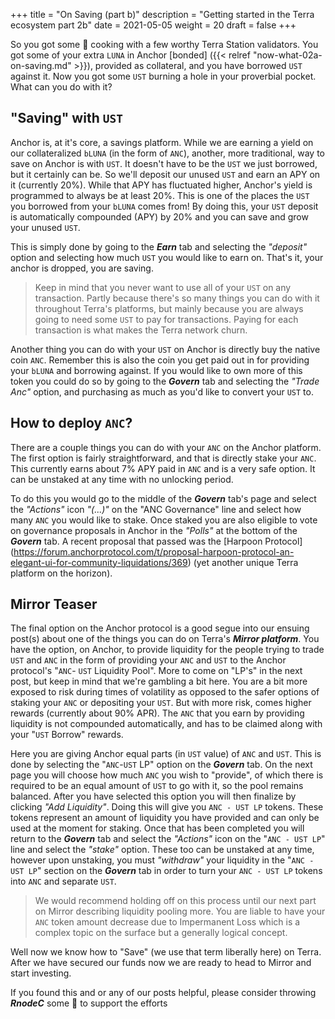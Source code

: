 +++ 
title = "On Saving (part b)" 
description = "Getting started in the Terra ecosystem part 2b" 
date = 2021-05-05
weight = 20 
draft = false 
+++

So you got some 🥩 cooking with a few worthy Terra Station validators. You got some of your extra `LUNA` in Anchor [bonded] ({{< relref "now-what-02a-on-saving.md" >}}), provided as collateral, and you have borrowed `UST` against it.  Now you got some `UST` burning a hole in your proverbial pocket.  What can you do with it?

## "Saving" with `UST`

Anchor is, at it's core, a savings platform.  While we are earning a yield on our collateralized `bLUNA` (in the form of `ANC`), another, more traditional, way to save on Anchor is with `UST`.  It doesn't have to be the `UST` we just borrowed, but it certainly can be.  So we'll deposit our unused `UST` and earn an APY on it (currently 20%).  While that APY has fluctuated higher, Anchor's yield is programmed to always be at least 20%.  This is one of the places the `UST` you borrowed from your `bLUNA` comes from!  By doing this, your `UST` deposit is automatically compounded (APY) by 20% and you can save and grow your unused `UST`. 

This is simply done by going to the _**Earn**_ tab and selecting the _"deposit"_ option and selecting how much `UST` you would like to earn on.  That's it, your anchor is dropped, you are saving.  

> Keep in mind that you never want to use all of your `UST` on any transaction. Partly because there's so many things you can do with it throughout Terra's platforms, but mainly because you are always going to need some `UST` to pay for transactions. Paying for each transaction is what makes the Terra network churn.

Another thing you can do with your `UST` on Anchor is directly buy the native coin `ANC`. Remember this is also the coin you get paid out in for providing your `bLUNA` and borrowing against.  If you would like to own more of this token you could do so by going to the _**Govern**_ tab and selecting the _"Trade Anc"_ option, and purchasing as much as you'd like to convert your `UST` to.  

## How to deploy `ANC`?

There are a couple things you can do with your `ANC` on the Anchor platform. The first option is fairly straightforward, and that is directly stake your `ANC`.  This currently earns about 7% APY paid in `ANC` and is a very safe option. It can be unstaked at any time with no unlocking period. 

To do this you would go to the middle of the _**Govern**_ tab's page and select the _"Actions"_ icon _"(...)"_ on the "ANC Governance" line and select how many `ANC` you would like to stake.  Once staked you are also eligible to vote on governance proposals in Anchor in the _"Polls"_ at the bottom of the _**Govern**_ tab.  A recent proposal that passed was the [Harpoon Protocol] (https://forum.anchorprotocol.com/t/proposal-harpoon-protocol-an-elegant-ui-for-community-liquidations/369) (yet another unique Terra platform on the horizon).  

## Mirror Teaser

The final option on the Anchor protocol is a good segue into our ensuing post(s) about one of the things you can do on Terra's ***Mirror platform***.  You have the option, on Anchor, to provide liquidity for the people trying to trade `UST` and `ANC` in the form of providing your `ANC` and `UST` to the Anchor protocol's "`ANC`- `UST` Liquidity Pool".  More to come on "LP's" in the next post, but keep in mind that we're gambling a bit here.  You are a bit more exposed to risk during times of volatility as opposed to the safer options of staking your `ANC` or depositing your `UST`.  But with more risk, comes higher rewards (currently about 90% APR).  The `ANC` that you earn by providing liquidity is not compounded automatically, and has to be claimed along with your "`UST` Borrow" rewards. 

Here you are giving Anchor equal parts (in `UST` value) of `ANC` and `UST`. This is done by selecting the "`ANC`-`UST` LP" option on the _**Govern**_ tab.  On the next page you will choose how much `ANC` you wish to "provide", of which there is required to be an equal amount of `UST` to go with it, so the pool remains balanced.  After you have selected this option you will then finalize by clicking _"Add Liquidity"_.  Doing this will give you `ANC - UST LP` tokens.  These tokens represent an amount of liquidity you have provided and can only be used at the moment for staking. Once that has been completed you will return to the _**Govern**_ tab and select the _"Actions"_ icon on the "`ANC - UST LP`" line and select the _"stake"_ option.  These too can be unstaked at any time, however upon unstaking, you must _"withdraw"_ your liquidity in the "`ANC - UST LP`" section on the _**Govern**_ tab in order to turn your `ANC - UST LP` tokens into `ANC` and separate `UST`.

> We would recommend holding off on this process until our next part on Mirror describing liquidity pooling more. You are liable to have your `ANC` token amount decrease due to Impermanent Loss which is a complex topic on the surface but a generally logical concept.

Well now we know how to "Save" (we use that term liberally here) on Terra. After we have secured our funds now we are ready to head to Mirror and start investing.  

If you found this and or any of our posts helpful, please consider throwing ***RnodeC*** some 🥩 to support the efforts
